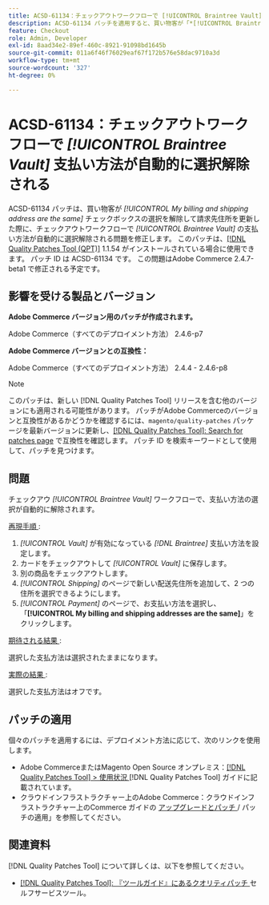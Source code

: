 ```yaml
---
title: ACSD-61134：チェックアウトワークフローで [!UICONTROL Braintree Vault] 支払い方法が自動的に選択解除される
description: ACSD-61134 パッチを適用すると、買い物客が「*[!UICONTROL Braintree Vault]*」チェックボックスの選択を解除して請求先住所を更新したときに、チェックアウトワークフローで「*[!UICONTROL My billing and shipping address are the same]*」支払い方法が自動的に選択解除されるAdobe Commerceの問題を解決できます。
feature: Checkout
role: Admin, Developer
exl-id: 8aad34e2-89ef-460c-8921-91098bd1645b
source-git-commit: 011a6f46f76029eaf67f172b576e58dac9710a3d
workflow-type: tm+mt
source-wordcount: '327'
ht-degree: 0%

---
```


# ACSD-61134：チェックアウトワークフローで *[!UICONTROL Braintree Vault]* 支払い方法が自動的に選択解除される

ACSD-61134 パッチは、買い物客が *[!UICONTROL My billing and shipping address are the same]* チェックボックスの選択を解除して請求先住所を更新した際に、チェックアウトワークフローで *[!UICONTROL Braintree Vault]* の支払い方法が自動的に選択解除される問題を修正します。 このパッチは、[[!DNL Quality Patches Tool (QPT)]](https://experienceleague.adobe.com/en/docs/commerce-operations/tools/quality-patches-tool/quality-patches-tool-to-self-serve-quality-patches) 1.1.54 がインストールされている場合に使用できます。 パッチ ID は ACSD-61134 です。 この問題はAdobe Commerce 2.4.7-beta1 で修正される予定です。

## 影響を受ける製品とバージョン

**Adobe Commerce バージョン用のパッチが作成されます。**

Adobe Commerce（すべてのデプロイメント方法） 2.4.6-p7

**Adobe Commerce バージョンとの互換性：**

Adobe Commerce（すべてのデプロイメント方法） 2.4.4 - 2.4.6-p8

>[!NOTE]
>
>このパッチは、新しい [!DNL Quality Patches Tool] リリースを含む他のバージョンにも適用される可能性があります。 パッチがAdobe Commerceのバージョンと互換性があるかどうかを確認するには、`magento/quality-patches` パッケージを最新バージョンに更新し、[[!DNL Quality Patches Tool]: Search for patches page](https://experienceleague.adobe.com/tools/commerce-quality-patches/index.html) で互換性を確認します。 パッチ ID を検索キーワードとして使用して、パッチを見つけます。

## 問題

チェックアウ *[!UICONTROL Braintree Vault]* ワークフローで、支払い方法の選択が自動的に解除されます。

<u> 再現手順 </u>:

1. *[!UICONTROL Vault]* が有効になっている *[!DNL Braintree]* 支払い方法を設定します。
1. カードをチェックアウトして *[!UICONTROL Vault]* に保存します。
1. 別の商品をチェックアウトします。
1. *[!UICONTROL Shipping]* のページで新しい配送先住所を追加して、2 つの住所を選択できるようにします。
1. *[!UICONTROL Payment]* のページで、お支払い方法を選択し、「**[!UICONTROL My billing and shipping addresses are the same]**」をクリックします。

<u> 期待される結果 </u>:

選択した支払方法は選択されたままになります。

<u> 実際の結果 </u>:

選択した支払方法はオフです。

## パッチの適用

個々のパッチを適用するには、デプロイメント方法に応じて、次のリンクを使用します。

* Adobe CommerceまたはMagento Open Source オンプレミス：[[!DNL Quality Patches Tool] > 使用状況 ](/help/tools/quality-patches-tool/usage.md) [!DNL Quality Patches Tool] ガイドに記載されています。
* クラウドインフラストラクチャー上のAdobe Commerce：クラウドインフラストラクチャー上のCommerce ガイドの [ アップグレードとパッチ ](https://experienceleague.adobe.com/docs/commerce-cloud-service/user-guide/develop/upgrade/apply-patches.html)/ パッチの適用」を参照してください。

## 関連資料

[!DNL Quality Patches Tool] について詳しくは、以下を参照してください。

* [[!DNL Quality Patches Tool]: 『ツールガイド』にあるクオリティパッチ ](/help/tools/quality-patches-tool/quality-patches-tool-to-self-serve-quality-patches.md) セルフサービスツール。
